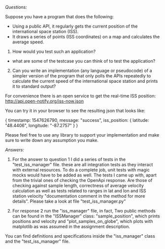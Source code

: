 *Questions:*

Suppose you have a program that does the following:

- Using a public API, it regularly gets the current position of the international space station (ISS).
- It draws a series of points (ISS coordinates) on a map and calculates the average speed.

1) How would you test such an application?

- what are some of the testcase you can think of to test the application?

2) Can you write an implementation (any language or pseudocode) of a simpler version of the program that only polls the
   APIs repeatedly to calculate the current speed of the international space station and prints it to standard output?

For convenience there is an open service to get the real-time ISS position: http://api.open-notify.org/iss-now.json

You can try it in your browser to see the resulting json that looks like:

{
timestamp: 1547626790,
message: "success",
iss_position: {
latitude: "48.4406",
longitude: "-87.2757"
}
}

Please feel free to use any library to support your implementation and make sure to write down any assumption you make.

*Answers:*

1) For the answer to question 1 I did a series of tests in the "test_iss_manager" file. these are all integration 
tests as they interact with external resources. To do a complete job, unit tests with magic mocks would have to be 
added as well. The tests I came up with, apart from the trivial ones of checking the OpenApi response. 
Are those of checking against sample length, correctness of average velocity calculation as well 
as tests related to ranges in lat and lon and ISS station velocity "documentation comment in the method 
for more details". Please take a look at file "test_iss_manager.py"

2) For response 2 run the "iss_manager" file, in fact,
Two public methods can be found in the "ISSManager" class: "sample_position", which prints positions and velocity 
and "plot_samples_on_globe", which plots with matplotlib as was assumed in the assignment description.

You can find definitions and specifications inside the "iss_manager" class and the "test_iss_manager" file.